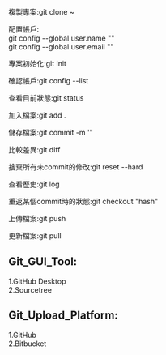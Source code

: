 複製專案:git clone ~

配置帳戶:  
git config --global user.name ""  
git config --global user.email ""

專案初始化:git init

確認帳戶:git config --list

查看目前狀態:git status

加入檔案:git add .

儲存檔案:git commit -m ''

比較差異:git diff

捨棄所有未commit的修改:git reset --hard

查看歷史:git log

重返某個commit時的狀態:git checkout "hash"

上傳檔案:git push

更新檔案:git pull  

Git_GUI_Tool:
--------------------  
1.GitHub Desktop  
2.Sourcetree

Git_Upload_Platform:  
--------------------
1.GitHub  
2.Bitbucket
